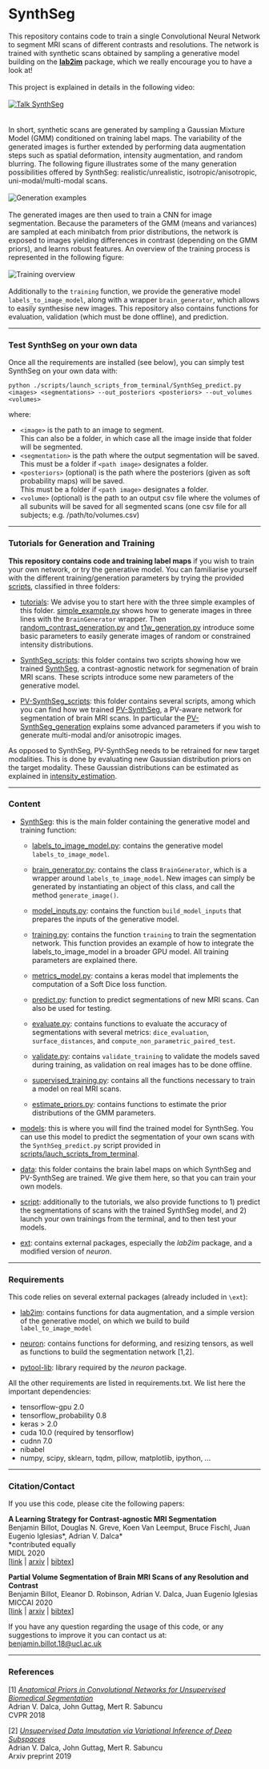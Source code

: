 # SynthSeg

This repository contains code to train a single Convolutional Neural Network to segment MRI scans of different contrasts
 and resolutions. The network is trained with synthetic scans obtained by sampling a generative model building on the 
**[lab2im](https://github.com/BBillot/lab2im)** package, which we really encourage you to have a look at!
\
\
This project is explained in details in the following video:
\
\
[![Talk SynthSeg](data/README_figures/youtube_link.png)](https://www.youtube.com/watch?v=Bfp3cILSKZg&t=1s)
\
\
\
In short, synthetic scans are generated by sampling a Gaussian Mixture Model (GMM) conditioned
on training label maps. The variability of the generated images is further extended by performing data augmentation 
steps such as spatial deformation, intensity augmentation, and random blurring. The following figure illustrates some
of the many generation possibilities offered by SynthSeg:
realistic/unrealistic, isotropic/anisotropic, uni-modal/multi-modal scans.
\
\
![Generation examples](data/README_figures/figure.png)
\
\
The generated images are then used to train a CNN for image segmentation. Because the parameters of the GMM (means and 
variances) are sampled at each minibatch from prior distributions, the network is exposed to images yielding differences
 in contrast (depending on the GMM priors), and learns robust features. An overview of the training process is 
represented in the following figure:
\
\
![Training overview](data/README_figures/schematic.png)
\
\
Additionally to the `training` function, we provide the generative model `labels_to_image_model`, along with a wrapper 
`brain_generator`, which allows to easily synthesise new images. This repository also contains functions for evaluation,
 validation (which must be done offline), and prediction.

----------------

### Test SynthSeg on your own data

Once all the requirements are installed (see below), you can simply test SynthSeg on your own data with:
```
python ./scripts/launch_scripts_from_terminal/SynthSeg_predict.py <images> <segmentations> --out_posteriors <posteriors> --out_volumes <volumes>
```
where:
- `<image>` is the path to an image to segment. \
This can also be a folder, in which case all the image inside that folder will be segmented.
- `<segmentation>` is the path where the output segmentation will be saved. \
This must be a folder if `<path image>` designates a folder.
- `<posteriors>` (optional) is the path where the posteriors (given as soft probability maps) will be saved. \
This must be a folder if `<path image>` designates a folder.
- `<volume>` (optional) is the path to an output csv file where the volumes of all subunits
will be saved for all segmented scans (one csv file for all subjects; e.g. /path/to/volumes.csv)


----------------

### Tutorials for Generation and Training

**This repository contains code and training label maps** if you wish to train your own network, or try the generative 
model. You can familiarise yourself with the different training/generation parameters by trying the provided 
[scripts](scripts), classified in three folders:

- [tutorials](scripts/tutorials): We advise you to start here with the three simple examples of this folder.
[simple_example.py](scripts/tutorials/simple_example.py) shows how to generate images in three lines with the 
`BrainGenerator` wrapper. Then [random_contrast_generation.py](scripts/tutorials/random_contrast_generation.py) and 
[t1w_generation.py](scripts/tutorials/t1w_generation.py) introduce some basic parameters to easily generate 
images of random or constrained intensity distributions.

- [SynthSeg_scripts](scripts/SynthSeg_scripts): this folder contains two scripts showing how we trained 
[SynthSeg](https://arxiv.org/abs/2003.01995), a contrast-agnostic network for segmenation of brain MRI scans. 
These scripts introduce some new parameters of the generative model.

- [PV-SynthSeg_scripts](scripts/PV_SynthSeg_scripts): this folder contains several scripts, among which you can find 
how we trained [PV-SynthSeg](https://arxiv.org/abs/2004.10221), a PV-aware network for segmentation of brain MRI scans.
In particular the [PV-SynthSeg_generation](scripts/PV_SynthSeg_scripts/PV_SynthSeg_generation.py) explains some advanced
parameters if you wish to generate multi-modal and/or anisotropic images. 

As opposed to SynthSeg, PV-SynthSeg needs to be retrained for new target modalities. This is done by evaluating new 
Gaussian distribution priors on the target modality. These Gaussian distributions can be estimated as explained in 
[intensity_estimation](scripts/PV_SynthSeg_scripts/intensity_estimation.py).

----------------

### Content

- [SynthSeg](SynthSeg): this is the main folder containing the generative model and training function:

  - [labels_to_image_model.py](SynthSeg/labels_to_image_model.py): contains the generative model `labels_to_image_model`.
  
  - [brain_generator.py](SynthSeg/brain_generator.py): contains the class `BrainGenerator`, which is a wrapper around 
  `labels_to_image_model`. New images can simply be generated by instantiating an object of this class, and call the 
  method `generate_image()`.
  
  - [model_inputs.py](SynthSeg/model_inputs.py): contains the function `build_model_inputs` that prepares the inputs of the
  generative model.
  
  - [training.py](SynthSeg/training.py): contains the function `training` to train the segmentation network. This function
  provides an example of how to integrate the labels_to_image_model in a broader GPU model. All training parameters are 
  explained there.
  
  - [metrics_model.py](SynthSeg/metrics_model.py): contains a keras model that implements the computation of a Soft Dice 
  loss function.
  
  - [predict.py](SynthSeg/predict.py): function to predict segmentations of new MRI scans. Can also be used for testing.
  
  - [evaluate.py](SynthSeg/evaluate.py): contains functions to evaluate the accuracy of segmentations with several metrics:
  `dice_evaluation`, `surface_distances`, and `compute_non_parametric_paired_test`.
  
  - [validate.py](SynthSeg/validate.py): contains `validate_training` to validate the models saved during training, as 
  validation on real images has to be done offline.
  
  - [supervised_training.py](SynthSeg/supervised_training.py): contains all the functions necessary to train a model on 
  real MRI scans.
  
  - [estimate_priors.py](SynthSeg/estimate_priors.py): contains functions to estimate the prior distributions of the GMM
  parameters.
 
 - [models](models): this is where you will find the trained model for SynthSeg. You can use this model to predict the 
 segmentation of your own scans with the `SynthSeg_predict.py` script provided in 
 [scripts/lauch_scripts_from_terminal](scripts/launch_scripts_from_terminal).
 
- [data](data): this folder contains the brain label maps on which SynthSeg and PV-SynthSeg are trained. 
We give them here, so that you can train your own models.
 
- [script](scripts): additionally to the tutorials, we also provide functions to 1) predict the segmentations of scans 
with the trained SynthSeg model, and 2) launch your own trainings from the terminal, and to then test your models.

- [ext](ext): contains external packages, especially the *lab2im* package, and a modified version of *neuron*.

----------------

### Requirements
 
This code relies on several external packages (already included in `\ext`):

- [lab2im](https://github.com/BBillot/lab2im): contains functions for data augmentation, and a simple version of 
 the generative model, on which we build to build `label_to_image_model`
 
- [neuron](https://github.com/adalca/neuron): contains functions for deforming, and resizing tensors, as well as 
functions to build the segmentation network [1,2].

- [pytool-lib](https://github.com/adalca/pytools-lib): library required by the *neuron* package.

All the other requirements are listed in requirements.txt. We list here the important dependencies:

- tensorflow-gpu 2.0
- tensorflow_probability 0.8
- keras > 2.0
- cuda 10.0 (required by tensorflow)
- cudnn 7.0
- nibabel
- numpy, scipy, sklearn, tqdm, pillow, matplotlib, ipython, ...


----------------

### Citation/Contact

If you use this code, please cite the following papers:

**A Learning Strategy for Contrast-agnostic MRI Segmentation** \
Benjamin Billot, Douglas N. Greve, Koen Van Leemput, Bruce Fischl, Juan Eugenio Iglesias*, Adrian V. Dalca* \
*contributed equally \
MIDL 2020 \
[[link](http://proceedings.mlr.press/v121/billot20a.html) | [arxiv](https://arxiv.org/abs/2003.01995) | [bibtex](bibtex.txt)]

**Partial Volume Segmentation of Brain MRI Scans of any Resolution and Contrast** \
Benjamin Billot, Eleanor D. Robinson, Adrian V. Dalca, Juan Eugenio Iglesias \
MICCAI 2020 \
[[link](https://link.springer.com/chapter/10.1007/978-3-030-59728-3_18) | [arxiv](https://arxiv.org/abs/2004.10221) | [bibtex](bibtex.txt)]

If you have any question regarding the usage of this code, or any suggestions to improve it you can contact us at: \
benjamin.billot.18@ucl.ac.uk


----------------

### References

[1] *[Anatomical Priors in Convolutional Networks for Unsupervised Biomedical Segmentation](http://www.mit.edu/~adalca/files/papers/cvpr2018_priors.pdf)* \
Adrian V. Dalca, John Guttag, Mert R. Sabuncu \
CVPR 2018

[2] *[Unsupervised Data Imputation via Variational Inference of Deep Subspaces](https://arxiv.org/abs/1903.03503)* \
Adrian V. Dalca, John Guttag, Mert R. Sabuncu \
Arxiv preprint 2019
